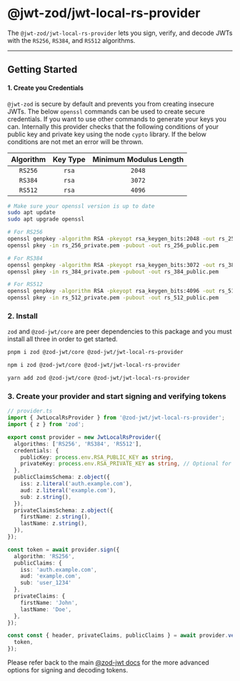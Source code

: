 # @jwt-zod/jwt-local-rs-provider

The `@jwt-zod/jwt-local-rs-provider` lets you sign, verify, and decode JWTs with the `RS256`, `RS384`, and `RS512` algorithms.

---

## Getting Started

#### 1. Create you Credentials

`@jwt-zod` is secure by default and prevents you from creating insecure JWTs. The below `openssl` commands can be used to create secure credentials. If you want to use other commands to generate your keys you can. Internally this provider checks that the following conditions of your public key and private key using the node `cypto` library. If the below conditions are not met an error will be thrown.

| Algorithm | Key Type | Minimum Modulus Length |
| :-------: | :------: | :--------------------: |
|  `RS256`  |  `rsa`   |         `2048`         |
|  `RS384`  |  `rsa`   |         `3072`         |
|  `RS512`  |  `rsa`   |         `4096`         |

```bash
# Make sure your openssl version is up to date
sudo apt update
sudo apt upgrade openssl

# For RS256
openssl genpkey -algorithm RSA -pkeyopt rsa_keygen_bits:2048 -out rs_256_private.pem
openssl pkey -in rs_256_private.pem -pubout -out rs_256_public.pem

# For RS384
openssl genpkey -algorithm RSA -pkeyopt rsa_keygen_bits:3072 -out rs_384_private.pem
openssl pkey -in rs_384_private.pem -pubout -out rs_384_public.pem

# For RS512
openssl genpkey -algorithm RSA -pkeyopt rsa_keygen_bits:4096 -out rs_512_private.pem
openssl pkey -in rs_512_private.pem -pubout -out rs_512_public.pem
```

### 2. Install

`zod` and `@zod-jwt/core` are peer dependencies to this package and you must install all three in order to get started.

```bash
pnpm i zod @zod-jwt/core @zod-jwt/jwt-local-rs-provider
```

```bash
npm i zod @zod-jwt/core @zod-jwt/jwt-local-rs-provider
```

```bash
yarn add zod @zod-jwt/core @zod-jwt/jwt-local-rs-provider
```

### 3. Create your provider and start signing and verifying tokens

```ts
// provider.ts
import { JwtLocalRsProvider } from '@zod-jwt/jwt-local-rs-provider';
import { z } from 'zod';

export const provider = new JwtLocalRsProvider({
  algorithms: ['RS256', 'RS384', 'RS512'],
  credentials: {
    publicKey: process.env.RSA_PUBLIC_KEY as string,
    privateKey: process.env.RSA_PRIVATE_KEY as string, // Optional for calls to verify(); Required for calls to sign();
  },
  publicClaimsSchema: z.object({
    iss: z.literal('auth.example.com'),
    aud: z.literal('example.com'),
    sub: z.string(),
  }),
  privateClaimsSchema: z.object({
    firstName: z.string(),
    lastName: z.string(),
  }),
});

const token = await provider.sign({
  algorithm: 'RS256',
  publicClaims: {
    iss: 'auth.example.com',
    aud: 'example.com',
    sub: 'user_1234'
  },
  privateClaims: {
    firstName: 'John',
    lastName: 'Doe',
  },
});

const const { header, privateClaims, publicClaims } = await provider.verify({
  token,
});
```

Please refer back to the main [@zod-jwt docs](../../../README.md) for the more advanced options for signing and decoding tokens.
